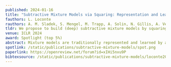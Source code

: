 ```yaml
---
published: 2024-01-16
title: "Subtractive Mixture Models via Squaring: Representation and Learning"
fauthors: L. Loconte
rauthors: A. M. Sladek, S. Mengel, M. Trapp, A. Solin, N. Gillis, A. Vergari
tldr: We propose to build (deep) subtractive mixture models by squaring circuits. We theoretically prove their expressiveness by deriving an exponential lowerbound on the size of circuits with positive parameters only.
venue: ICLR 2024
award: Spotlight (top 5%)
abstract: Mixture models are traditionally represented and learned by adding several distributions as components. Allowing mixtures to subtract probability mass or density can drastically reduce the number of components needed to model complex distributions. However, learning such subtractive mixtures while ensuring they still encode a non-negative function is challenging. We investigate how to learn and perform inference on deep subtractive mixtures by squaring them. We do this in the framework of probabilistic circuits, which enable us to represent tensorized mixtures and generalize several other subtractive models. We theoretically prove that the class of squared circuits allowing subtractions can be exponentially more expressive than traditional additive mixtures; and, we empirically show this increased expressiveness on a series of real-world distribution estimation tasks.
spotlink: /static/publications/subtractive-mixture-models/spot.png
paperlink: https://openreview.net/forum?id=xIHi5nxu9P
bibtexsource: /static/publications/subtractive-mixture-models/loconte2023subtractive.bib
---
```

